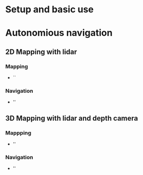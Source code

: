# Setup and basic use


# Autonomious navigation
## 2D Mapping with lidar
### Mapping
- ``

### Navigation
- ''

## 3D Mapping with lidar and depth camera
### Mappping
- ''

### Navigation
- ''
